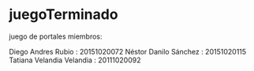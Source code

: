 # juegoTerminado
juego de portales
miembros:

Diego Andres Rubio : 20151020072
Néstor Danilo Sánchez : 20151020115
Tatiana Velandia Velandia : 20111020092

